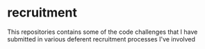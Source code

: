 # recruitment
This repositories contains some of the code challenges that I have submitted in various deferent recruitment processes I've involved
